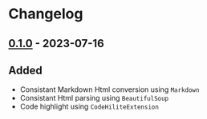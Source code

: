 # Changelog

## [0.1.0] - 2023-07-16

## Added

- Consistant Markdown Html conversion using `Markdown`
- Consistant Html parsing using `BeautifulSoup`
- Code highlight using `CodeHiliteExtension`

[0.1.0]: https://github.com/RThomas96/AnkiMarkdownImporter/releases/tag/v0.1.0-alpha
